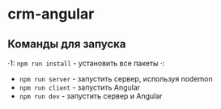 # crm-angular

## Команды для запуска

⋅1: `npm run install` - установить все пакеты
⋅: 
- `npm run server` - запустить сервер, используя nodemon
- `npm run client` - запустить Angular
- `npm run dev` - запустить сервер и Angular
